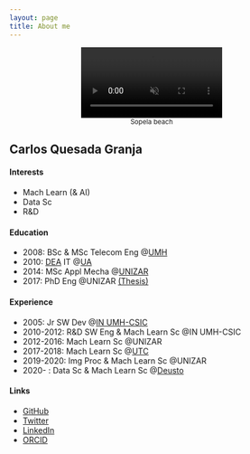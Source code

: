 ```yaml
---
layout: page
title: About me
---
```

<center>
  <video autoplay loop muted playsinline disableRemotePlayback x-webkit-airplay="deny" disablePictureInPicture style="width: 250px; padding: 0px; transform: rotate(0deg); margin: 0em auto;">
    <source src="/img/me.mp4" type="video/mp4" />
  </video>
</center>
<center><small>Sopela beach</small></center>


## Carlos Quesada Granja

#### Interests
* Mach Learn (& AI)
* Data Sc
* R&D

#### Education
* 2008: BSc & MSc Telecom Eng @[UMH](https://umh.es/)
* 2010: [DEA](https://en.wikipedia.org/wiki/Master_of_Advanced_Studies) IT @[UA](https://www.ua.es/)
* 2014: MSc Appl Mecha @[UNIZAR](http://www.unizar.es/)
* 2017: PhD Eng @UNIZAR [(Thesis)](https://zaguan.unizar.es/record/59996/files/TESIS-2017-017.pdf)

#### Experience
* 2005: Jr SW Dev @[IN UMH-CSIC](http://in.umh-csic.es/)
* 2010-2012: R&D SW Eng & Mach Learn Sc @IN UMH-CSIC
* 2012-2016: Mach Learn Sc @UNIZAR
* 2017-2018: Mach Learn Sc @[UTC](https://www.utc.fr/)
* 2019-2020: Img Proc & Mach Learn Sc @UNIZAR
* 2020- : Data Sc & Mach Learn Sc @[Deusto](https://www.deusto.es/)

#### Links
* [GitHub](https://github.com/quesadagranja)
* [Twitter](https://twitter.com/quesadagranja)
* [LinkedIn](https://www.linkedin.com/in/quesadagranja/)
* [ORCID](https://orcid.org/0000-0003-3294-8093)
